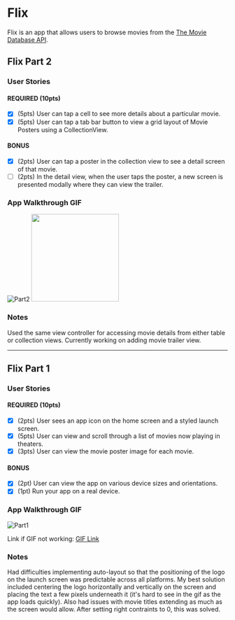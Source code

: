 # Flix

Flix is an app that allows users to browse movies from the [The Movie Database API](http://docs.themoviedb.apiary.io/#).

## Flix Part 2

### User Stories

#### REQUIRED (10pts)
- [x] (5pts) User can tap a cell to see more details about a particular movie.
- [x] (5pts) User can tap a tab bar button to view a grid layout of Movie Posters using a CollectionView.

#### BONUS
- [x] (2pts) User can tap a poster in the collection view to see a detail screen of that movie.
- [ ] (2pts) In the detail view, when the user taps the poster, a new screen is presented modally where they can view the trailer.

### App Walkthrough GIF


![Part2](https://media.giphy.com/media/0WhwqQI1nvM74Hal6O/giphy.gif&ct=g)
<img src="https://media.giphy.com/media/0WhwqQI1nvM74Hal6O/giphy.gif?raw=true" width="200px">

### Notes
Used the same view controller for accessing movie details from either table or collection views. Currently working on adding movie trailer view. 

---

## Flix Part 1

### User Stories

#### REQUIRED (10pts)
- [x] (2pts) User sees an app icon on the home screen and a styled launch screen.
- [x] (5pts) User can view and scroll through a list of movies now playing in theaters.
- [x] (3pts) User can view the movie poster image for each movie.

#### BONUS
- [x] (2pt) User can view the app on various device sizes and orientations.
- [x] (1pt) Run your app on a real device.

### App Walkthrough GIF
![Part1](https://media.giphy.com/media/oxvP1p51wWPa0DCJH7/giphy.gif?cid=790b7611543887b1985ebb18e03c4612e72bb66f7d74ffe3&rid=giphy.gif&ct=g)

Link if GIF not working: [GIF Link](https://i.imgur.com/QWLLUpD.gifv)

### Notes
Had difficulties implementing auto-layout so that the positioning of the logo on the launch screen was predictable across all platforms. My best solution included centering the logo horizontally and vertically on the screen and placing the text a few pixels underneath it (it's hard to see in the gif as the app loads quickly). Also had issues with movie titles extending as much as the screen would allow. After setting right contraints to 0, this was solved.
